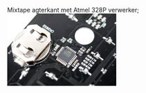 Mixtape agterkant met Atmel 328P verwerker;
<img src="https://github.com/pappavis/mixtape_alpha/blob/master/plaatjes/mixtape-alpha-closeup-batter_jpg_project-body.jpg?raw=true" height="50%" width="50%">
